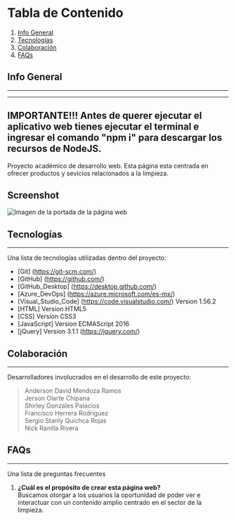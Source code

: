 # Tabla de Contenido
1. [Info General](#info-general)
2. [Tecnologías](#tecnologías)
3. [Colaboración](#colaboración)
4. [FAQs](#faqs)
## Info General
***
------------------------------------------------------
IMPORTANTE!!!
Antes de querer ejecutar el aplicativo web tienes ejecutar el terminal e ingresar el comando "npm i" para descargar los recursos de NodeJS. 
------------------------------------------------------
Proyecto académico de desarrollo web. Esta página esta centrada en ofrecer productos y sevicios relacionados a la limpieza. 
## Screenshot
![Imagen de la portada de la página web](#)
## Tecnologías
***
Una lista de tecnologías utilizadas dentro del proyecto:
* [Git] (https://git-scm.com/)
* [GitHub] (https://github.com/)
* [GitHub_Desktop] (https://desktop.github.com/)
* [Azure_DevOps] (https://azure.microsoft.com/es-mx/)
* [Visual_Studio_Code] (https://code.visualstudio.com/) Version 1.56.2
* [HTML] Version HTML5
* [CSS] Version CSS3
* [JavaScript] Version ECMAScript 2016
* [jQuery] Version 3.1.1 (https://jquery.com/) 
## Colaboración
***
Desarrolladores involucrados en el desarrollo de este proyecto:
> Anderson David Mendoza Ramos  
> Jerson Olarte Chipana  
> Shirley Gonzales Palacios  
> Francisco Herrera Rodríguez  
> Sergio Stanly Quichca Rojas  
> Nick Ranilla Rivera  
## FAQs
***
Una lista de preguntas frecuentes
1. **¿Cuál es el propósito de crear esta página web?**  
Buscamos otorgar a los usuarios la oportunidad de poder ver e interactuar con un contenido amplio centrado en el sector de la limpieza.